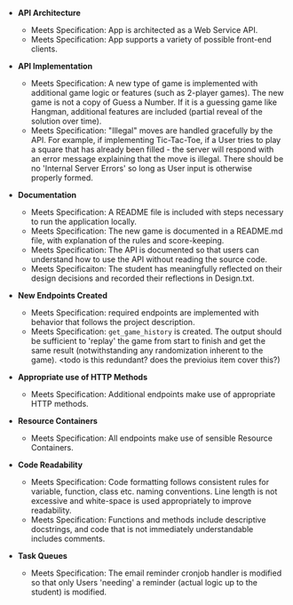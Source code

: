 - **API Architecture**
    - Meets Specification: App is architected as a Web Service API.
    - Meets Specification: App supports a variety of possible front-end clients.

- **API Implementation**
    - Meets Specification: A new type of game is implemented with additional game logic or features (such as 2-player games).
      The new game is not a copy of Guess a Number.
      If it is a guessing game like Hangman, additional features are included (partial reveal of the solution over time).
    - Meets Specification: "Illegal" moves are handled gracefully by the API.
      For example, if implementing Tic-Tac-Toe, if a User tries to play a square that has already been filled - the server will respond with an error message explaining that the move is illegal.
      There should be no 'Internal Server Errors' so long as User input is otherwise properly formed.
    
- **Documentation**
    - Meets Specification: A README file is included with steps necessary to run the application locally.
    - Meets Specification: The new game is documented in a README.md file, with explanation of the rules and score-keeping.
    - Meets Specification: The API is documented so that users can understand how to use the API without reading the source code.
    - Meets Specificaiton: The student has meaningfully reflected on their design decisions and recorded their reflections in Design.txt.
    
- **New Endpoints Created**
    - Meets Specification: required endpoints are implemented with behavior that follows the project description.
    - Meets Specification: `get_game_history` is created. The output should be sufficient to 'replay' the game from start to finish and get the same result (notwithstanding any randomization inherent to the game). <todo is this redundant? does the previoius item cover this?)
    
- **Appropriate use of HTTP Methods**
    - Meets Specification: Additional endpoints make use of appropriate HTTP methods.

- **Resource Containers**
    - Meets Specification: All endpoints make use of sensible Resource Containers.

- **Code Readability**
    - Meets Specification: Code formatting follows consistent rules for variable, function, class etc. naming conventions. Line length is not excessive and white-space is used appropriately to improve readability.
    - Meets Specification: Functions and methods include descriptive docstrings, and code that is not immediately understandable includes comments.
     
- **Task Queues**
    - Meets Specification: The email reminder cronjob handler is modified so that only Users 'needing' a reminder (actual logic up to the student) is modified.
    
